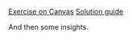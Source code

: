 [Exercise on Canvas](https://hig.instructure.com/courses/3632/files/528934?wrap=1)
[Solution guide](https://hig.instructure.com/courses/3632/files/529485?wrap=1)

And then some insights.
